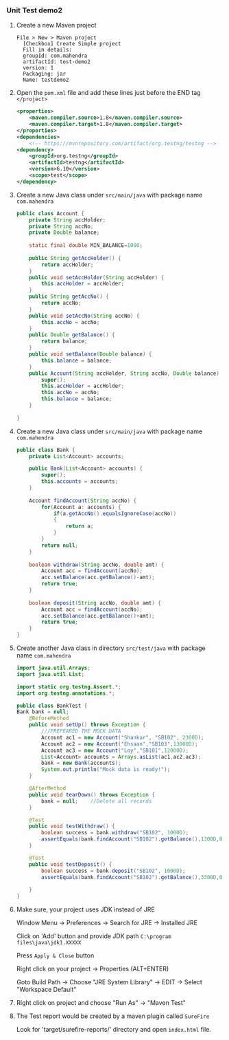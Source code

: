 ### Unit Test demo2

1.  Create a new Maven project
    ```            
    File > New > Maven project 
      [Checkbox] Create Simple project
      Fill in details:
      groupId: com.mahendra
      artifactId: test-demo2    
      version: 1
      Packaging: jar
      Name: testdemo2
    ```

2.  Open the `pom.xml` file and add these lines just before the END tag `</project>`

    ```xml
    <properties>
        <maven.compiler.source>1.8</maven.compiler.source>
        <maven.compiler.target>1.8</maven.compiler.target>
    </properties>
    <dependencies>
        <!-- https://mvnrepository.com/artifact/org.testng/testng -->
    <dependency>
        <groupId>org.testng</groupId>
        <artifactId>testng</artifactId>
        <version>6.10</version>
        <scope>test</scope>
    </dependency>    
    ```

3.  Create a new Java class under `src/main/java` with package name `com.mahendra`

    ```java
    public class Account {
        private String accHolder;
        private String accNo;
        private Double balance;
        
        static final double MIN_BALANCE=1000;
        
        public String getAccHolder() {
            return accHolder;
        }
        public void setAccHolder(String accHolder) {
            this.accHolder = accHolder;
        }
        public String getAccNo() {
            return accNo;
        }
        public void setAccNo(String accNo) {
            this.accNo = accNo;
        }
        public Double getBalance() {
            return balance;
        }
        public void setBalance(Double balance) {
            this.balance = balance;
        }
        public Account(String accHolder, String accNo, Double balance) {
            super();
            this.accHolder = accHolder;
            this.accNo = accNo;
            this.balance = balance;
        }
           
    }
    ```
4.  Create a new Java class under `src/main/java` with package name `com.mahendra`

    ```java
    public class Bank {
        private List<Account> accounts;

        public Bank(List<Account> accounts) {
            super();
            this.accounts = accounts;
        }
        
        Account findAccount(String accNo) {
            for(Account a: accounts) {
                if(a.getAccNo().equalsIgnoreCase(accNo))
                {
                    return a;
                }
            }
            return null;
        }
        
        boolean withdraw(String accNo, double amt) {
            Account acc = findAccount(accNo);
            acc.setBalance(acc.getBalance()-amt);
            return true;
        }
        
        boolean deposit(String accNo, double amt) {
            Account acc = findAccount(accNo);
            acc.setBalance(acc.getBalance()+amt);
            return true;
        }
    }
    ```
5.  Create another Java class in directory `src/test/java` with package name `com.mahendra`

    ```java    
    import java.util.Arrays;
    import java.util.List;

    import static org.testng.Assert.*;
    import org.testng.annotations.*;

    public class BankTest {
    Bank bank = null;
        @BeforeMethod
        public void setUp() throws Exception {
            ///PREPEARED THE MOCK DATA
            Account ac1 = new Account("Shankar", "SB102", 2300D);
            Account ac2 = new Account("Ehsaan","SB103",13000D);
            Account ac3 = new Account("Loy","SB101",12000D);
            List<Account> accounts = Arrays.asList(ac1,ac2,ac3);
            bank = new Bank(accounts);
            System.out.println("Mock data is ready!");
        }

        @AfterMethod
        public void tearDown() throws Exception {
            bank = null;	//Delete all records
        }

        @Test
        public void testWithdraw() {
            boolean success = bank.withdraw("SB102", 1000D);
            assertEquals(bank.findAccount("SB102").getBalance(),1300D,0.01);
        }

        @Test
        public void testDeposit() {
            boolean success = bank.deposit("SB102", 1000D);
            assertEquals(bank.findAccount("SB102").getBalance(),3300D,0.01);
            
        }
    }

    ```

5.  Make sure, your project uses JDK instead of JRE

    Window Menu -> Preferences -> Search for JRE -> Installed JRE

    Click on 'Add' button and provide JDK path `C:\program files\java\jdk1.XXXXX`

    Press `Apply & Close` button

    Right click on your project -> Properties (ALT+ENTER) 

    Goto Build Path -> Choose "JRE System Library" -> EDIT -> Select "Workspace Default"


6.  Right click on project and choose "Run As" -> "Maven Test"

7.  The Test report would be created by a maven plugin called `SureFire` 

    Look for 'target/surefire-reports/' directory and open `index.html` file.
